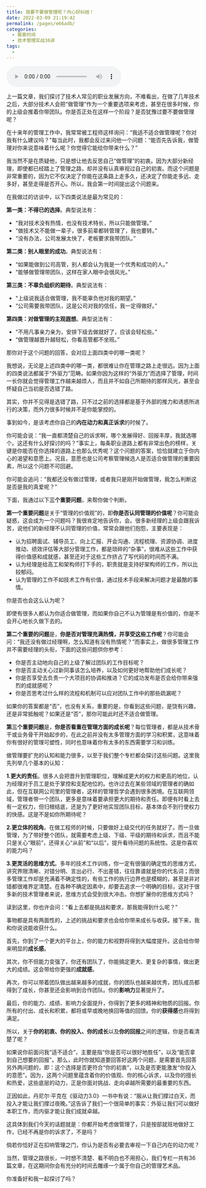 ```yaml
---
title: 我要不要做管理呢？内心好纠结！
date: 2022-03-09 21:19:42
permalink: /pages/e66adb/
categories:
  - 极客时间
  - 技术管理实战36讲
tags:
  - 
---
```

<audio title="02.我要不要做管理呢？内心好纠结！" src="https://static001.geekbang.org/resource/audio/6d/e4/6dd85cba6b222a1f55d3447f7c58c3e4.mp3" controls="controls"></audio> 
<p>上一篇文章，我们探讨了技术人常见的职业发展方向，不难看出，在做了几年技术之后，大部分技术人会把“做管理”作为一个重要选项来考虑，甚至在很多时候，你的上级会推着你带团队。你是否正处在这样一个阶段？是否犹豫过要不要做管理呢？</p><p>在十来年的管理工作中，我常常被工程师这样询问：“我适不适合做管理呢？你对我有什么建议吗？”每当此时，我都会反过来问他一个问题：“能否先告诉我，做管理对你来说意味着什么呢？你觉得它能给你带来什么？”</p><p>我当然不是在质疑他，只是想让他去反思自己“做管理”的初衷。因为大部分新经理，即使都已经踏上了管理之路，却并没有认真审视过自己的初衷。而这个问题是非常重要的，因为它不仅决定了你能在这条路上走多久，还决定了你能走多远、走多好，甚至走得是否开心。所以，我会第一时间提出这个问题来。</p><p>在我做过的访谈中，以下四类说法是最为常见的：</p><p><strong>第一类：不得已的选择</strong>。典型说法有：</p><ul>
<li>“我对技术没有热情，也没有技术特长，所以只能做管理。”</li>
<li>“做技术又不能做一辈子，很多前辈都转管理了，我也要转。”</li>
<li>“没有办法，公司发展太快了，老板要求我带团队。”</li>
</ul><p><strong>第二类：别人眼里的成功</strong>。典型说法有：</p><ul>
<li>“如果能做到公司高管，别人都会认为我是一个优秀和成功的人。”</li>
<li>“能够做管理带团队，这样在家人眼中会很风光。”</li>
</ul><!-- [[[read_end]]] --><p><strong>第三类：不辜负组织的期待</strong>。典型说法有：</p><ul>
<li>“上级说我适合做管理，我不能辜负他对我的期望。”</li>
<li>“公司需要我带团队，这是公司对我的信任，我一定得做好。”</li>
</ul><p><strong>第四类：对做管理的主观遐想</strong>。典型说法有：</p><ul>
<li>“不用凡事亲力亲为，安排下级去做就好了，应该会轻松些。”</li>
<li>“做管理越晋升越轻松，你看高管都不坐班。”</li>
</ul><p>那你对于这个问题的回答，会对应上面四类中的哪一类呢？</p><p>我想说，无论是上述四类中的哪一类，都很难让你在管理之路上走很远。因为上面的四类说法都属于“外驱力”范畴。如果你因为这样的“外驱力”而选择了管理，时间一长你就会觉得管理工作越来越烦人，而且并不如自己所期待的那样风光，甚至会怀疑自己当初是否选错了路。</p><p>其实，你并不见得是选错了路，只不过之前的选择都是基于外部的推力和诱惑所进行的决策，而外力很多时候并不是你能掌控的。</p><p>事到如今，是该考虑你自己的<strong>内在动力和真正诉求</strong>的时候了。</p><p>你可能会说：“我一直都清楚自己的诉求啊，哪个发展得好、回报丰厚，我就选哪个。这还有什么好探讨的吗？”事实上，每条职业道路上都有非常出色的榜样，关键是你能否在你选择的道路上也那么优秀呢？这个问题的答案，恰恰就建立于你内心的渴望和意愿上。况且，意愿也是公司考察管理候选人是否适合做管理的重要因素，所以这个问题不可回避。</p><p>你可能会追问：“我都还没有做过管理，或者我只是刚开始做管理，我怎么判断这是否是我的真爱呢？”</p><p>下面，我通过以下<strong>三个重要问题</strong>，来帮你做个判断。</p><p><strong>第一个重要问题</strong>是关于“管理的价值观”的，即<strong>你是否认同管理的价值呢</strong>？你可能会疑惑，这会成为一个问题吗？我很肯定地告诉你，会。很多新经理的上级会跟我诉苦，说他们的新经理不认同管理的价值，常常会跟他们抱怨，主要表现是：</p><ul>
<li>认为招聘面试、辅导员工、向上汇报、开会沟通、流程梳理、资源协调、进度推动、绩效评估等大部分管理工作，都是琐碎的“杂事”，很难从这些工作中获得价值感和成就感，甚至还对于这些工作挤占了写代码的时间而不满。</li>
<li>认为经理是给高工和架构师打下手的，职责就是支持好架构师的工作，所以比较郁闷。</li>
<li>认为管理的工作不如技术工作有价值，通过技术手段来解决问题才是最酷的事情。</li>
</ul><p>你是否也会这么认为呢？</p><p>即使有很多人都认为你适合做管理，而如果你自己不认为管理是有价值的，你是不会开心地长久做下去的。</p><p><strong>第二个重要的问题</strong>是，<strong>你是否对管理充满热情，并享受这些工作呢</strong>？你可能会问：“我还没有做过经理啊，怎么知道有没有热情呢？”而事实上，做很多管理工作并不需要经理的头衔，下面的这些问题供你参考：</p><ul>
<li>你是否主动地向自己的上级了解过团队的工作目标呢？</li>
<li>你是否主动关心过新同事该怎么培养，以及如何更好地帮助他们成长呢？</li>
<li>你是否享受去负责一个大项目的协调和推进？它的成功发布是否会给你带来强烈的成就感呢？</li>
<li>你是否思考过什么样的流程和机制可以应对团队工作中的那些疏漏呢？</li>
</ul><p>如果你的答案都是“否”，也没有关系，重要的是，你看到这些问题，是饶有兴趣，还是非常抵触呢？如果还是“否”，那你可能此时还不适合做管理。</p><p><strong>第三个重要问题</strong>是，<strong>你是否看重在管理方面的成长呢</strong>？每位管理者，都是从技术骨干或业务骨干开始起步的，在此之前并没有太多管理方面的学习和积累，这意味着你有很好的管理可塑性，同时也意味着你有太多的东西需要学习和训练。</p><p>做管理要扩充的认知和能力很多，以至于我们整个专栏都会探讨这些问题。这里我先列举几个基本的认知：</p><p><strong>1.更大的责任</strong>。很多人会把晋升到管理职位，理解成更大的权力和更高的地位，认为经理对于员工是处于掌控和支配地位的。也许过去在某些领域的管理者的确如此，但在互联网公司里的管理者，这样的管理哲学会遇到很多困境。在互联网领域，管理者带一个团队，更多是意味着要承担更大的期待和责任。即便有时看上去有一定权力，但归根结底，还是为了更好地实现团队目标，基本体会不到行使权力的快感。这是不是如你所期待呢？</p><p><strong>2.更立体的视角</strong>。在做工程师的时候，只要做好上级交代的任务就好了。而一旦做管理，为了带好整个团队，就需要考虑上级、下级、平级的期待和诉求，而且不能只是关心“眼前”，还得关心“从前”和“以后”，提升看待问题的系统性。这是你喜欢的能力吗？</p><p><strong>3.更灵活的思维方式</strong>。多年的技术工作训练，你一定有很强的确定性的思维方式，讲究界限清晰、对错分明、言出必行、不出差错，往往靠谱就是你的代名词；而很多管理工作却是充满着不确定性的，有些工作的执行边界也是模糊的，甚至是非对错都很难界定清楚。在各种不确定因素中，却要去追求一个明确的目标，这对于很多新的技术管理者来说，思维方式会受到很大冲击。你想扩展你的思维方式吗？</p><p>读到这里，你也许会问：“看上去都是挑战和要求，那我能得到什么呢？”</p><p>事物都是具有两面性的，上述的挑战和要求也会给你带来成长与收获。接下来，我和你说说能收获什么。</p><p>首先，你到了一个更大的平台上，你的能力和视野将得到大幅度提升。这会给你带来明显的<strong>成长感</strong>。</p><p>其次，你不但能力变强了，你还有团队了，你能搞定更大、更复杂的事情，做出更大的成绩。这会带给你更强的<strong>成就感</strong>。</p><p>再次，你可以带着团队做出越来越多的成就，你的团队也越来越优秀，团队成员都得到了成长，你甚至还会影响到合作团队。你的<strong>影响力</strong>显著提升了。</p><p>最后，你的能力、成绩、影响力全面提升，你得到了更多的精神和物质的回报。你所有的付出、成长和积累，都将或早或晚地换回等值的回馈。你的<strong>获得感</strong>也将得到满足。</p><p>所以，关于<strong>你的初衷、你的投入、你的成长</strong>以及<strong>你的回报</strong>之间的逻辑，你是否看清楚了呢？</p><p>如果说你前面问我“适不适合”，主要是指“你是否可以很好地胜任”，以及“能否拿到自己想要的回报”。那么，此时你就知道要回答好这两个问题，是需要首先回答另外两问题的，即：这个选择是否更符合“你的初衷”，以及是否更能激发“你投入的意愿”。因为，这两个问题里蕴含着你的价值观、你的核心诉求，以及你的擅长和热爱，这些底层的动力，正是你面对挑战、走向卓越所需要的最重要的东西。</p><p>正因如此，丹尼尔·平克在《驱动力3.0》一书中有说：“服从让我们撑过白天，而投入才能让我们撑过夜晚。”这告诉了我们一个很简单的事实：外驱让我们可以做好本职工作，而内驱才能让我们成就卓越。</p><p>这具体到我们今天的话题就是：你都开始考虑做管理了，只是按部就班地做好工作，已经不再是你的诉求了，不是吗？</p><p>倘若你恰好正在扣响管理之门，你认为是否有必要去审视一下自己内在的动力呢？</p><p>当然，管理之路很长，一时想不清楚、看不明白也不用担心，我们专栏一共有36篇文章，在这期间你会有充分的时间去雕琢一个属于你自己的管理艺术品。</p><p>你准备好和我一起探讨了吗？</p><p></p>